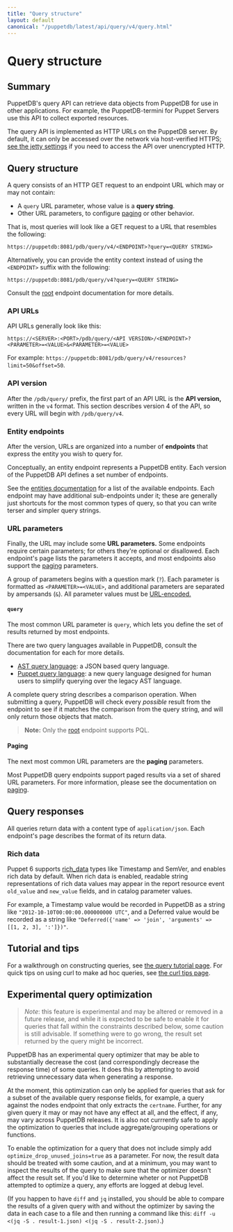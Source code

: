 ```yaml
---
title: "Query structure"
layout: default
canonical: "/puppetdb/latest/api/query/v4/query.html"
---
```


# Query structure

[prefix]: http://en.wikipedia.org/wiki/Polish_notation
[jetty]: ../../../configure.markdown#jetty-http-settings
[urlencode]: http://en.wikipedia.org/wiki/Percent-encoding
[ast]: ./ast.markdown
[tutorial]: ../tutorial.markdown
[curl]: ../curl.markdown
[paging]: ./paging.markdown
[entities]: ./entities.markdown
[root]: ./overview.markdown
[pql]: ./pql.markdown

## Summary

PuppetDB's query API can retrieve data objects from PuppetDB for use in other
applications. For example, the PuppetDB-termini for Puppet Servers use this
API to collect exported resources.

The query API is implemented as HTTP URLs on the PuppetDB server. By default,
it can only be accessed over the network via host-verified HTTPS; [see the
jetty settings][jetty] if you need to access the API over unencrypted HTTP.

## Query structure

A query consists of an HTTP GET request to an endpoint URL which may or may not contain: 
* A `query` URL parameter, whose value is a **query string**. 
* Other URL parameters, to configure [paging][] or other behavior.

That is, most queries will look like a GET request to a URL that resembles the following:

    https://puppetdb:8081/pdb/query/v4/<ENDPOINT>?query=<QUERY STRING>

Alternatively, you can provide the entity context instead of using the `<ENDPOINT>` suffix with the following:

    https://puppetdb:8081/pdb/query/v4?query=<QUERY STRING>

Consult the [root][] endpoint documentation for more details.

### API URLs

API URLs generally look like this:

    https://<SERVER>:<PORT>/pdb/query/<API VERSION>/<ENDPOINT>?<PARAMETER>=<VALUE>&<PARAMETER>=<VALUE>

For example: `https://puppetdb:8081/pdb/query/v4/resources?limit=50&offset=50`.

### API version

After the `/pdb/query/` prefix, the first part of an API URL is the
**API version,** written in the `v4` format. This section describes version
4 of the API, so every URL will begin with `/pdb/query/v4`.

### Entity endpoints

After the version, URLs are organized into a number of **endpoints** that express the entity you wish to query for.

Conceptually, an entity endpoint represents a PuppetDB entity. Each version of the PuppetDB API defines a set number of endpoints.

See the [entities documentation][entities] for a list of the available endpoints. Each endpoint may have additional sub-endpoints under it; these are generally just shortcuts for the most common types of query, so that you can write terser and simpler query strings.

### URL parameters

Finally, the URL may include some **URL parameters.** Some endpoints require certain parameters; for others they're optional or disallowed. Each endpoint's page lists the parameters it accepts, and most endpoints also support the [paging][] parameters.

A group of parameters begins with a question mark (`?`). Each parameter is formatted as `<PARAMETER>=<VALUE>`, and additional parameters are separated by ampersands (`&`). All parameter values must be [URL-encoded.][urlencode]

#### `query`

The most common URL parameter is `query`, which lets you define the set of results returned by most endpoints.

There are two query languages available in PuppetDB, consult the documentation for each for more details.

* [AST query language][ast]: a JSON based query language.
* [Puppet query language][pql]: a new query language designed for human users to simplify
  querying over the legacy AST language.

A complete query string describes a comparison operation. When submitting a query, PuppetDB will check every _possible_
result from the endpoint to see if it matches the comparison from the query string, and will only return those objects
that match.

> **Note:** Only the [root][] endpoint supports PQL.

#### Paging

The next most common URL parameters are the **paging** parameters.

Most PuppetDB query endpoints support paged results via a set of shared URL parameters.  For more information, please see the documentation on [paging][paging].

## Query responses

All queries return data with a content type of `application/json`. Each endpoint's page describes the format of its return data.

### Rich data

Puppet 6 supports
[rich_data](https://github.com/puppetlabs/puppet-specifications/blob/master/language/types_values_variables.md#richdata)
types like Timestamp and SemVer, and enables rich data by default.
When rich data is enabled, readable string representations of rich
data values may appear in the report resource event `old_value` and
`new_value` fields, and in catalog parameter values.

For example, a Timestamp value would be recorded in PuppetDB as a
string like `"2012-10-10T00:00:00.000000000 UTC"`, and a Deferred value
would be recorded as a string like
`"Deferred({'name' => 'join', 'arguments' => [[1, 2, 3], ':']})"`.

## Tutorial and tips

For a walkthrough on constructing queries, see [the query tutorial page][tutorial]. For quick tips on using curl to make ad hoc queries, see [the curl tips page][curl].

## Experimental query optimization

> *Note*: this feature is experimental and may be altered or removed
> in a future release, and while it is expected to be safe to enable
> it for queries that fall within the constraints described below,
> some caution is still advisable.  If something were to go wrong,
> the result set returned by the query might be incorrect.

PuppetDB has an experimental query optimizer that may be able to
substantially decrease the cost (and correspondingly decrease the
response time) of some queries.  It does this by attempting to avoid
retrieving unnecessary data when generating a response.

At the moment, this optimization can only be applied for queries that
ask for a subset of the available query response fields, for example,
a query against the nodes endpoint that only extracts the `certname`.
Further, for any given query it may or may not have any effect at all,
and the effect, if any, may vary across PuppetDB releases.  It is also
not currrently safe to apply the optimization to queries that include
aggregate/grouping operations or functions.

To enable the optimization for a query that does not include simply
add `optimize_drop_unused_joins=true` as a parameter.  For now, the
result data should be treated with some caution, and at a minimum, you
may want to inspect the results of the query to make sure that the
optimizer doesn't affect the result set.  If you'd like to determine
wheter or not PuppetDB attempted to optimize a query, any efforts
are logged at debug level.

(If you happen to have `diff` and `jq` installed, you should be able
 to compare the results of a given query with and without the
 optimizer by saving the data in each case to a file and then running
 a command like this:
 `diff -u <(jq -S . result-1.json) <(jq -S . result-2.json)`.)
